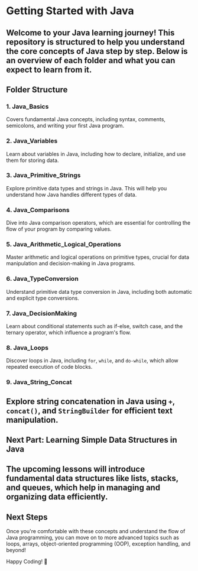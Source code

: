 # Getting Started with Java

Welcome to your Java learning journey! This repository is structured to help you understand the core concepts of Java step by step. Below is an overview of each folder and what you can expect to learn from it.
---

## Folder Structure

### **1. Java_Basics** 
Covers fundamental Java concepts, including syntax, comments, semicolons, and writing your first Java program.

### **2. Java_Variables** 
Learn about variables in Java, including how to declare, initialize, and use them for storing data.

### **3. Java_Primitive_Strings** 
Explore primitive data types and strings in Java. This will help you understand how Java handles different types of data.

### **4. Java_Comparisons** 
Dive into Java comparison operators, which are essential for controlling the flow of your program by comparing values.

### **5. Java_Arithmetic_Logical_Operations** 
Master arithmetic and logical operations on primitive types, crucial for data manipulation and decision-making in Java programs.

### **6. Java_TypeConversion** 
Understand primitive data type conversion in Java, including both automatic and explicit type conversions.

### **7. Java_DecisionMaking** 
Learn about conditional statements such as if-else, switch case, and the ternary operator, which influence a program's flow.

### **8. Java_Loops** 
Discover loops in Java, including `for`, `while`, and `do-while`, which allow repeated execution of code blocks.

### **9. Java_String_Concat** 
Explore string concatenation in Java using `+`, `concat()`, and `StringBuilder` for efficient text manipulation.
---


## **Next Part: Learning Simple Data Structures in Java**
The upcoming lessons will introduce fundamental data structures like **lists, stacks, and queues**, which help in managing and organizing data efficiently.
---
## Next Steps
Once you're comfortable with these concepts and understand the flow of Java programming, you can move on to more advanced topics such as loops, arrays, object-oriented programming (OOP), exception handling, and beyond!



Happy Coding! 🚀


